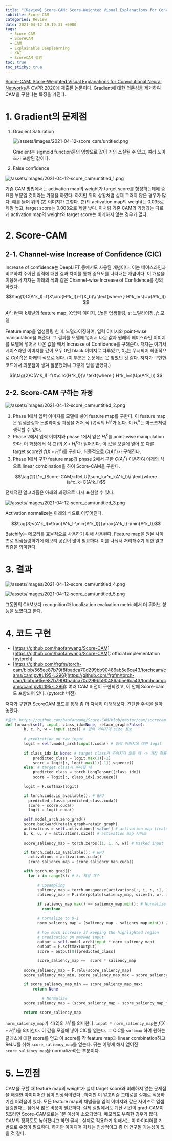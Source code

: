 ```yaml
---
title: "[Review] Score-CAM: Score-Weighted Visual Explanations for Convolutional Neural Networks"
subtitle: Score-CAM
categories: Review
date: 2021-04-12 19:19:31 +0900
tags:
  - Score-CAM
  - ScoreCAM
  - CAM
  - Explainable Deeplearning
  - XAI 
  - ScoreCAM 설명
toc: true
toc_sticky: true
---
```


[Score-CAM: Score-Weighted Visual Explanations for Convolutional Neural Networks](https://www.researchgate.net/publication/343270559_Score-CAM_Score-Weighted_Visual_Explanations_for_Convolutional_Neural_Networks)은 CVPR 2020에 제출된 논문이다. Gradient에 대한 의존성을 제거하여 CAM을 구한다는 특징을 가진다. 

# 1. Gradient의 문제점

1. Gradient Saturation

    ![/assets/images/2021-04-12-score_cam/untitled.png](/assets/images/2021-04-12-score_cam/untitled.png)

    Gradient는 sigmoid function등의 영향으로 값이 거의 소실될 수 있고, 여러 노이즈가 포함된 값이다. 

2. False confidence

![/assets/images/2021-04-12-score_cam/untitled_1.png](/assets/images/2021-04-12-score_cam/untitled_1.png)

기존 CAM 방법에서는 activation map의 weight가 target score를 형성하는데에 중요한 부분일 것이라는 가정을 하였다. 하지만 위의 상황처럼 실제 그러지 않은 경우가 많다. 예를 들어 위의 (2) 이미지가 그렇다. (2)의 activation map의 weight는 0.035로 제일 높고, target score는 0.003으로 제일 낮다. 이처럼 기존 CAM의 가정과는 다르게 activation map의 weight와 target score는 비례하지 않는 경우가 많다. 

# 2. Score-CAM

## 2-1. Channel-wise Increase of Confidence (CIC)

Increase of confidence는 DeepLIFT 등에서도 사용된 개념이다. 이는 베이스라인과 비교하여 주어진 입력에 대한 결과 차이를 통해 중요도를 나타내는 개념이다. 이 개념을 이용해서 저자는 아래의 식과 같은 Channel-wise Increase of Confidence를 정의하였다.   

$$\tag{1}C(A^k_l)=f(X\circ{H^k_l})-f(X_b)\\
\text{where } H^k_l=s(Up(A^k_l))
$$

$A^k_l$: $l$번째 $k$채널의 feature map, $X$:입력 이미지, $Up$은 업샘플링, $s$: 노멀라이징, $f$: 모델

Feature map을 업샘플링 한 후 노멀라이징하여, 입력 이미지와 point-wise manipulation을 해준다. 그 결과를 모델에 넣어서 나온 값과 원래의 베이스라인 이미지를 모델에 넣어서 나온 값을 빼서 Increase of Confidence를 구해준다. 저자는 여기서 베이스라인 이미지를 값이 모두 0인 black 이미지로 다루었고, $X_b$는 무시되어 최종적으로 $C(A^k_l)$은 아래의 식으로 된다. (이 부분은 논문에선 못 찾았던 것 같다. 저자가 구현한 코드에서 의문점이 생겨 질문했더니 그렇게 답을 받았다.)

$$\tag{2}C(A^k_l)=f(X\circ{H^k_l})\\
\text{where } H^k_l=s(Up(A^k_l))
$$

## 2-2. Score-CAM 구하는 과정

![/assets/images/2021-04-12-score_cam/untitled_2.png](/assets/images/2021-04-12-score_cam/untitled_2.png)

1. Phase 1에서 입력 이미지를 모델에 넣어 feature map를 구한다. 이 feature map은 업샘플링과 노멀라이징 과정을 거쳐 식 (2)식의 ${H^k_l}$가 된다.  이 ${H^k_l}$는 마스크처럼 생각할 수 있다. 
2. Phase 2에서 입력 이미지와 phase 1에서 얻은 ${H^k_l}$를 point-wise manipulation한다. 이 과정에서 식 (2)의 $X\circ{H^k_l}$가 얻어진다. 이 값을 모델에 넣어 또 다른 target score인 $f(X\circ{H^k_l})$를 구한다.  최종적으로 $C(A^k_l)$가 구해진다.
3. Phase 1에서 구한 feature map과 phase 2에서 구한 $C(A^k_l)$ 이용하여 아래의 식으로 linear combination을 하여 Score-CAM을 구한다.

$$\tag{2}L^c_{Score-CAM}=ReLU(\sum_ka^c_kA^k_l)\\
\text{where }a^c_k=C(A^k_l)$$

전체적인 알고리즘은 아래의 과정으로 다시 표현할 수 있다.

![/assets/images/2021-04-12-score_cam/untitled_3.png](/assets/images/2021-04-12-score_cam/untitled_3.png)

Activation normalize는 아래의 식으로 이루어진다.

$$\tag{3}s(A^k_l)=\frac{A^k_l-\min{A^k_l}}{\max{A^k_l}-\min{A^k_l}}$$

Batchify는 메모리를 효율적으로 사용하기 위해 사용된다. Feature map을 원본 사이즈로 업샘플링하기에 메모리 공간이 많이 필요하다. 이를 나눠서 처리해주기 위한 알고리즘을 의미한다. 

# 3. 결과

![/assets/images/2021-04-12-score_cam/untitled_4.png](/assets/images/2021-04-12-score_cam/untitled_4.png)

![/assets/images/2021-04-12-score_cam/untitled_5.png](/assets/images/2021-04-12-score_cam/untitled_5.png)

그동안의 CAM보다 recognition과 localization evaluation metric에서 더 뛰어난 성능을 보였다고 한다. 

# 4. 코드 구현

- [https://github.com/haofanwang/Score-CAM](https://github.com/haofanwang/Score-CAM): official implementation (pytorch)
- [https://github.com/frgfm/torch-cam/blob/565ee87b79f8fbadca70d299bb90486ab5e6ca43/torchcam/cams/cam.py#L195-L296](https://github.com/frgfm/torch-cam/blob/565ee87b79f8fbadca70d299bb90486ab5e6ca43/torchcam/cams/cam.py#L195-L296): 여러 CAM 버전이 구현되었고, 이 안에 Score-cam도 포함되어 있다. (pytorch 버전)

저자가 구현한 ScoreCAM 코드를 통해 좀 더 자세히 이해해보자. 간단한 주석을 달아 놓았다. 

```python
#출처: https://github.com/haofanwang/Score-CAM/blob/master/cam/scorecam.py
def forward(self, input, class_idx=None, retain_graph=False):
        b, c, h, w = input.size() # 입력 이미지의 size 정보
        
        # predication on raw input
        logit = self.model_arch(input).cuda() # 입력 이미지에 대한 logit
        
        if class_idx is None: # target class가 주어지지 않을 때 -> 가장 확률 높은 클래스
            predicted_class = logit.max(1)[-1]
            score = logit[:, logit.max(1)[-1]].squeeze()
        else: # target class가 주어질 때 
            predicted_class = torch.LongTensor([class_idx])
            score = logit[:, class_idx].squeeze()
        
        logit = F.softmax(logit) 

        if torch.cuda.is_available(): # GPU
          predicted_class= predicted_class.cuda()
          score = score.cuda()
          logit = logit.cuda()

        self.model_arch.zero_grad()
        score.backward(retain_graph=retain_graph)
        activations = self.activations['value'] # activation map (feature map)을 가져옴
        b, k, u, v = activations.size() # activation map 사이즈 
        
        score_saliency_map = torch.zeros((1, 1, h, w)) # Masked input 

        if torch.cuda.is_available(): # GPU
          activations = activations.cuda()
          score_saliency_map = score_saliency_map.cuda()

        with torch.no_grad():
          for i in range(k): # k: 채널 개수

              # upsampling
              saliency_map = torch.unsqueeze(activations[:, i, :, :], 1)
              saliency_map = F.interpolate(saliency_map, size=(h, w), mode='bilinear', align_corners=False)
              
              if saliency_map.max() == saliency_map.min(): # Normalize 생략 조건
                continue
              
              # normalize to 0-1
              norm_saliency_map = (saliency_map - saliency_map.min()) / (saliency_map.max() - saliency_map.min())

              # how much increase if keeping the highlighted region
              # predication on masked input
              output = self.model_arch(input * norm_saliency_map)
              output = F.softmax(output)
              score = output[0][predicted_class]

              score_saliency_map +=  score * saliency_map
                
        score_saliency_map = F.relu(score_saliency_map)
        score_saliency_map_min, score_saliency_map_max = score_saliency_map.min(), score_saliency_map.max()

        if score_saliency_map_min == score_saliency_map_max:
            return None
				
				# Normalize
        score_saliency_map = (score_saliency_map - score_saliency_map_min).div(score_saliency_map_max - score_saliency_map_min).data

        return score_saliency_map
```

`norm_saliency_map`가 식(2)의 $H^k_l$를 의미한다. `input * norm_saliency_map`는 $f(X\circ{H^k_l})$을 의미한다. 이 값을 모델에 넣어 CIC를 얻는다. 그 CIC를 `softmax` 하여 원하는 클래스에 대한 score를 얻고 이 score를 각 feature map과 linear combination하고 ReLU를 취해 `score_saliency_map`를 얻는다. 뒤는 이렇게 해서 얻어진 `score_saliency_map`을 normalize하는 부분이다. 

# 5. 느낀점

CAM을 구할 때 feature map의 weight가 실제 target score와 비례하지 않는 문제점을 해결한 아이디어란 점이 인상적이었다.. 하지만 이 알고리즘 그대로를 실제로 적용하기엔 어려움이 있다. 모든 feature map의 채널들을 입력 이미지와 같은 사이즈로 업샘플링한다는 점에서 많은 비용이 필요하다. 실제 실험에서도 계산 시간이 grad-CAM이 5초라면 Score-CAM으로는 1분 이상이 소요되었다. 메모리도 부족한 경우가 많다. CAM의 정확도도 높아졌냐고 하면 글쎄.. 실제로 적용하기 위해서는 이 아이디어를 기반으로 수정이 필요하다. 하지만 아이디어 자체는 인상적이고 좀 더 연구될 가능성이 있을 것 같다.
